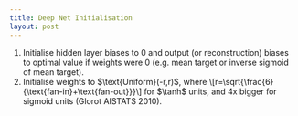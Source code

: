 ```yaml
---
title: Deep Net Initialisation
layout: post
---
```


<script type="text/javascript" src="https://cdn.mathjax.org/mathjax/latest/MathJax.js?config=TeX-AMS-MML_HTMLorMML"></script>
<script type="text/x-mathjax-config">MathJax.Hub.Config({tex2jax: {inlineMath: [['$','$'], ['\\(','\\)']]}});</script>

<ol><li>Initialise hidden layer biases to 0 and output (or reconstruction) biases to optimal value if weights were 0 (e.g. mean target or inverse sigmoid of mean target).</li>
<li>Initialise weights to $\text{Uniform}(-r,r)$, where
\[r=\sqrt{\frac{6}{\text{fan-in}+\text{fan-out}}}\]
for $\tanh$ units, and 4x bigger for sigmoid units (Glorot AISTATS 2010).</li></ol>

